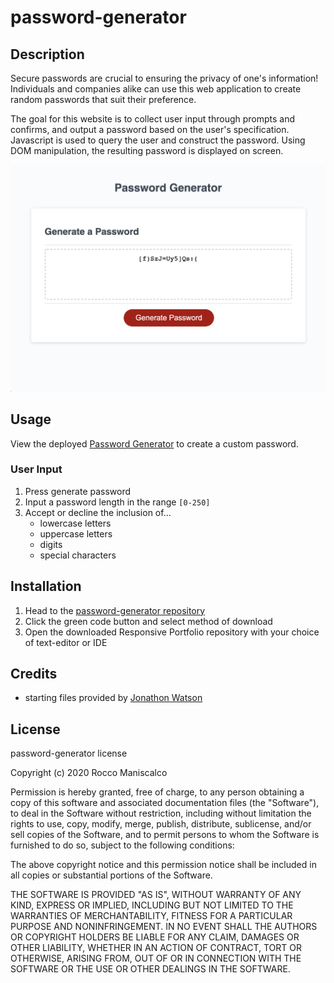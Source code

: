 # password-generator

## Description

Secure passwords are crucial to ensuring the privacy of one's information! Individuals and companies alike can use this web application to create random passwords that suit their preference.

The goal for this website is to collect user input through prompts and confirms, and output a password based on the user's specification. Javascript is used to query the user and construct the password. Using DOM manipulation, the resulting password is displayed on screen.

![Password Generator](password-generator.png)


## Usage

View the deployed [Password Generator](https://roccomaniscalco.github.io/password-generator/) to create a custom password.

### User Input

1.  Press generate password
2.  Input a password length in the range `[0-250]`
3.  Accept or decline the inclusion of...
    *   lowercase letters
    *   uppercase letters
    *   digits
    *   special characters


## Installation

1.  Head to the [password-generator repository](https://github.com/roccomaniscalco/password-generator)
2.  Click the green code button and select method of download
3.  Open the downloaded Responsive Portfolio repository with your choice of text-editor or IDE


## Credits

* starting files provided by [Jonathon Watson](https://github.com/jonathanjwatson)


## License
password-generator license

Copyright (c) 2020 Rocco Maniscalco

Permission is hereby granted, free of charge, to any person obtaining a copy
of this software and associated documentation files (the "Software"), to deal
in the Software without restriction, including without limitation the rights
to use, copy, modify, merge, publish, distribute, sublicense, and/or sell
copies of the Software, and to permit persons to whom the Software is
furnished to do so, subject to the following conditions:

The above copyright notice and this permission notice shall be included in all
copies or substantial portions of the Software.

THE SOFTWARE IS PROVIDED "AS IS", WITHOUT WARRANTY OF ANY KIND, EXPRESS OR
IMPLIED, INCLUDING BUT NOT LIMITED TO THE WARRANTIES OF MERCHANTABILITY,
FITNESS FOR A PARTICULAR PURPOSE AND NONINFRINGEMENT. IN NO EVENT SHALL THE
AUTHORS OR COPYRIGHT HOLDERS BE LIABLE FOR ANY CLAIM, DAMAGES OR OTHER
LIABILITY, WHETHER IN AN ACTION OF CONTRACT, TORT OR OTHERWISE, ARISING FROM,
OUT OF OR IN CONNECTION WITH THE SOFTWARE OR THE USE OR OTHER DEALINGS IN THE
SOFTWARE.